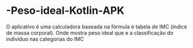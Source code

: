 # -Peso-ideal-Kotlin-APK
O aplicativo é uma calculadora baseada na fórmula e tabela de IMC (índice de massa corporal). Onde mostra  peso ideal que  e a classificação do indivíduo nas categorias do  IMC
